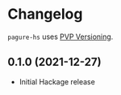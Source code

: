 # Changelog

`pagure-hs` uses [PVP Versioning](https://pvp.haskell.org).

## 0.1.0 (2021-12-27)
* Initial Hackage release
